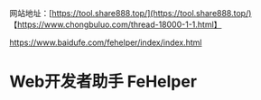 网站地址：[https://tool.share888.top/](https://tool.share888.top/)
【https://www.chongbuluo.com/thread-18000-1-1.html】



https://www.baidufe.com/fehelper/index/index.html
# Web开发者助手 FeHelper